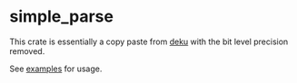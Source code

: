 # simple_parse

This crate is essentially a copy paste from [deku](https://github.com/sharksforarms/deku) with the bit level precision removed.

See [examples](examples/) for usage.